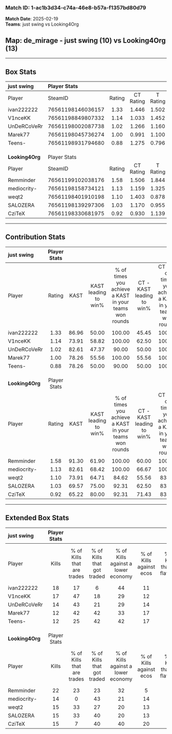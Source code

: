 ### Match ID: 1-ac1b3d34-c74a-46e8-b57a-f1357bd80d79  
**Match Date**: 2025-02-19  
**Teams**: just swing vs Looking4Org  

## **Map**: de_mirage - just swing (10) vs Looking4Org (13)  
---  

## Box Stats  

| **just swing**  | Player Stats      |        |           |          |       |      |       |         |        |      |     |
| :- | :- | :-: | :-: | :-: | :-: | :-: | :-: | :-: | :-: | :-: | :-: |
| Player          | SteamID           | Rating | CT Rating | T Rating | KAST  | ADR  | Kills | Assists | Deaths | K/D  | HS% |
| ivan222222      | 76561198146036157 |  1.33  |   1.446   |  1.502   | 86.96 | 89.5 |  18   |    5    |   15   | 1.20 | 55  |
| V1nceKK         | 76561198849807332 |  1.14  |   1.033   |  1.452   | 73.91 | 72.6 |  17   |    8    |   16   | 1.06 | 52  |
| UnDeRCoVeRr     | 76561198002087738 |  1.02  |   1.266   |  1.160   | 82.61 | 70.8 |  14   |    5    |   18   | 0.78 | 71  |
| Marek77         | 76561198045736274 |  1.00  |   0.991   |  1.100   | 78.26 | 65.7 |  12   |    6    |   14   | 0.86 | 33  |
| Teens-          | 76561198931794680 |  0.88  |   1.275   |  0.796   | 78.26 | 60.0 |  12   |    5    |   18   | 0.67 | 66  |
|                 |                   |        |           |          |       |      |       |         |        |      |     |
|                 |                   |        |           |          |       |      |       |         |        |      |     |
|                 |                   |        |           |          |       |      |       |         |        |      |     |
| **Looking4Org** | Player Stats      |        |           |          |       |      |       |         |        |      |     |
| Player          | SteamID           | Rating | CT Rating | T Rating | KAST  | ADR  | Kills | Assists | Deaths | K/D  | HS% |
| Remminder       | 76561199102038176 |  1.58  |   1.506   |  1.844   | 91.30 | 86.1 |  22   |    6    |   12   | 1.83 | 59  |
| mediocrity-     | 76561198158734121 |  1.13  |   1.159   |  1.325   | 82.61 | 72.4 |  14   |    2    |   13   | 1.08 | 64  |
| weqt2           | 76561198401910198 |  1.10  |   1.403   |  0.878   | 73.91 | 69.3 |  15   |    4    |   13   | 1.15 | 53  |
| SALOZERA        | 76561198139297306 |  1.03  |   1.170   |  0.955   | 69.57 | 77.0 |  15   |    6    |   16   | 0.94 | 53  |
| CziTeX          | 76561198330681975 |  0.92  |   0.930   |  1.139   | 65.22 | 73.3 |  15   |    6    |   19   | 0.79 | 53  |
---  

## Contribution Stats  

| **just swing**  | Player Stats |       |                      |                                                        |                           |                                                             |                          |                                                            |
| :- | :-: | :-: | :-: | :-: | :-: | :-: | :-: | :-: |
| Player          |    Rating    | KAST  | KAST leading to win% | % of times you achieve a KAST in your teams won rounds | CT - KAST leading to win% | CT - % of times you achieve a KAST in your teams won rounds | T - KAST leading to win% | T - % of times you achieve a KAST in your teams won rounds |
| ivan222222      |     1.33     | 86.96 |        50.00         |                         100.00                         |           45.45           |                           100.00                            |          55.56           |                           100.00                           |
| V1nceKK         |     1.14     | 73.91 |        58.82         |                         100.00                         |           62.50           |                           100.00                            |          55.56           |                           100.00                           |
| UnDeRCoVeRr     |     1.02     | 82.61 |        47.37         |                         90.00                          |           50.00           |                           100.00                            |          44.44           |                           80.00                            |
| Marek77         |     1.00     | 78.26 |        55.56         |                         100.00                         |           55.56           |                           100.00                            |          55.56           |                           100.00                           |
| Teens-          |     0.88     | 78.26 |        50.00         |                         90.00                          |           50.00           |                           100.00                            |          50.00           |                           80.00                            |
|                 |              |       |                      |                                                        |                           |                                                             |                          |                                                            |
|                 |              |       |                      |                                                        |                           |                                                             |                          |                                                            |
|                 |              |       |                      |                                                        |                           |                                                             |                          |                                                            |
| **Looking4Org** | Player Stats |       |                      |                                                        |                           |                                                             |                          |                                                            |
| Player          |    Rating    | KAST  | KAST leading to win% | % of times you achieve a KAST in your teams won rounds | CT - KAST leading to win% | CT - % of times you achieve a KAST in your teams won rounds | T - KAST leading to win% | T - % of times you achieve a KAST in your teams won rounds |
| Remminder       |     1.58     | 91.30 |        61.90         |                         100.00                         |           60.00           |                           100.00                            |          63.64           |                           100.00                           |
| mediocrity-     |     1.13     | 82.61 |        68.42         |                         100.00                         |           66.67           |                           100.00                            |          70.00           |                           100.00                           |
| weqt2           |     1.10     | 73.91 |        64.71         |                         84.62                          |           55.56           |                            83.33                            |          75.00           |                           85.71                            |
| SALOZERA        |     1.03     | 69.57 |        75.00         |                         92.31                          |           62.50           |                            83.33                            |          87.50           |                           100.00                           |
| CziTeX          |     0.92     | 65.22 |        80.00         |                         92.31                          |           71.43           |                            83.33                            |          87.50           |                           100.00                           |
---  

## Extended Box Stats  

| **just swing**  | Player Stats |                            |                            |                                    |                         |                              |                                 |        |                             |                                     |                          |                               |                            |
| :- | :-: | :-: | :-: | :-: | :-: | :-: | :-: | :-: | :-: | :-: | :-: | :-: | :-: |
| Player          |    Kills     | % of Kills that are trades | % of Kills that got traded | % of Kills against a lower economy | % of Kills against ecos | % of Kills that are flawless | % of Kills that are close duels | Deaths | % of Deaths that get traded | % of Deaths against a lower economy | % of Deaths against ecos | % of Deaths that are flawless | % of Deaths that are close |
| ivan222222      |      18      |             17             |             6              |                 44                 |           11            |              56              |                0                |   15   |             40              |                  7                  |            0             |              60               |             7              |
| V1nceKK         |      17      |             47             |             18             |                 29                 |           12            |              47              |               12                |   16   |             25              |                 25                  |            6             |              63               |             13             |
| UnDeRCoVeRr     |      14      |             43             |             21             |                 29                 |           14            |              79              |                7                |   18   |             44              |                 17                  |            0             |              56               |             0              |
| Marek77         |      12      |             42             |             42             |                 33                 |           17            |              58              |               25                |   14   |             14              |                 14                  |            7             |              50               |             0              |
| Teens-          |      12      |             25             |             42             |                 42                 |           17            |              83              |                0                |   18   |             39              |                 17                  |            0             |              83               |             0              |
|                 |              |                            |                            |                                    |                         |                              |                                 |        |                             |                                     |                          |                               |                            |
|                 |              |                            |                            |                                    |                         |                              |                                 |        |                             |                                     |                          |                               |                            |
|                 |              |                            |                            |                                    |                         |                              |                                 |        |                             |                                     |                          |                               |                            |
| **Looking4Org** | Player Stats |                            |                            |                                    |                         |                              |                                 |        |                             |                                     |                          |                               |                            |
| Player          |    Kills     | % of Kills that are trades | % of Kills that got traded | % of Kills against a lower economy | % of Kills against ecos | % of Kills that are flawless | % of Kills that are close duels | Deaths | % of Deaths that get traded | % of Deaths against a lower economy | % of Deaths against ecos | % of Deaths that are flawless | % of Deaths that are close |
| Remminder       |      22      |             23             |             23             |                 32                 |            5            |              64              |                9                |   12   |             33              |                  8                  |            0             |              67               |             17             |
| mediocrity-     |      14      |             0              |             43             |                 21                 |           14            |              64              |                0                |   13   |             38              |                  8                  |            0             |              46               |             0              |
| weqt2           |      15      |             33             |             27             |                 20                 |           13            |              67              |                0                |   13   |              8              |                 23                  |            0             |              85               |             8              |
| SALOZERA        |      15      |             33             |             40             |                 20                 |           13            |              73              |                7                |   16   |             13              |                 13                  |            6             |              69               |             13             |
| CziTeX          |      15      |             7              |             40             |                 40                 |           20            |              47              |                0                |   19   |             26              |                 11                  |            5             |              58               |             5              |
